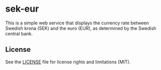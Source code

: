 # sek-eur

This is a simple web service that displays the currency rate between Swedish krona (SEK) and the euro (EUR), as determined by the Swedish central bank.

## License
See the [LICENSE](LICENSE.md) file for license rights and limitations (MIT).